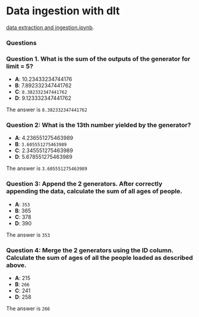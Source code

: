 # Data ingestion with dlt
[data extraction and ingestion.ipynb](https://github.com/AfnanAbouElwafa/Data-Engineering-Zoomcamp/blob/main/Data-ingestion-dlt/data_extraction_and_ingestion.ipynb).

### Questions

### Question 1.  What is the sum of the outputs of the generator for limit = 5?

- **A**: 10.23433234744176
- **B**: 7.892332347441762
- **C**: `8.382332347441762`
- **D**: 9.123332347441762

The answer is `8.382332347441762`

### Question 2: What is the 13th number yielded by the generator?
- **A**: 4.236551275463989
- **B**: `3.605551275463989`
- **C**: 2.345551275463989
- **D**: 5.678551275463989

The answer is `3.605551275463989`

### Question 3: Append the 2 generators. After correctly appending the data, calculate the sum of all ages of people.
- **A**: `353`
- **B**: 365
- **C**: 378
- **D**: 390

The answer is `353`

### Question 4: Merge the 2 generators using the ID column. Calculate the sum of ages of all the people loaded as described above.
- **A**: 215
- **B**: `266`
- **C**: 241
- **D**: 258

The answer is `266`
